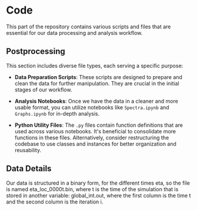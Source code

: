# Code

This part of the repository contains various scripts and files that are essential for our data processing and analysis workflow.

## Postprocessing

This section includes diverse file types, each serving a specific purpose:

- **Data Preparation Scripts**: These scripts are designed to prepare and clean the data for further manipulation. They are crucial in the initial stages of our workflow.

- **Analysis Notebooks**: Once we have the data in a cleaner and more usable format, you can utilize notebooks like `Spectra.ipynb` and `Graphs.ipynb` for in-depth analysis.

- **Python Utility Files**: The `.py` files contain function definitions that are used across various notebooks. It's beneficial to consolidate more functions in these files. Alternatively, consider restructuring the codebase to use classes and instances for better organization and reusability.


## Data Details


Our data is structured in a binary form, for the different times eta, so the file is named eta_loc_0000t.bin, where t is the time of the simulation that is stored in another variable: global_int.out, where the first column is the time t and the second column is the iteration i. 
